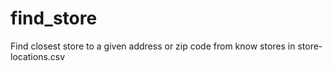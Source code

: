 # find_store
Find closest store to a given address or zip code from know stores in store-locations.csv
